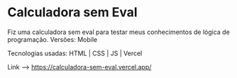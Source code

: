 # Calculadora sem Eval
Fiz uma calculadora sem eval para testar meus conhecimentos de lógica de programação. Versões: Mobile

Tecnologias usadas: HTML | CSS | JS | Vercel

Link --> https://calculadora-sem-eval.vercel.app/
